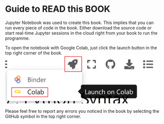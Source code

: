 # Guide to READ this BOOK

Jupyter Notebook was used to create this book. This implies that you can run every piece of code in the book. Either download the source code or start real-time Jupyter sessions in the cloud right from your book to run the programme. 

To open the notebook with Google Colab, just click the launch button in the top right corner of the book.
![image](img/colab.png)  

Please feel free to report any errors you noticed in the book by selecting the GitHub symbol in the top right corner.